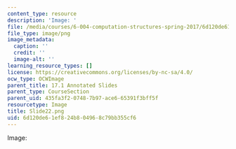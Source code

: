 ```yaml
---
content_type: resource
description: 'Image: '
file: /media/courses/6-004-computation-structures-spring-2017/6d120de61ef824b804968c79bb355cf6_Slide22.png
file_type: image/png
image_metadata:
  caption: ''
  credit: ''
  image-alt: ''
learning_resource_types: []
license: https://creativecommons.org/licenses/by-nc-sa/4.0/
ocw_type: OCWImage
parent_title: 17.1 Annotated Slides
parent_type: CourseSection
parent_uid: 435fa3f2-0748-7b97-ace6-65391f3bff5f
resourcetype: Image
title: Slide22.png
uid: 6d120de6-1ef8-24b8-0496-8c79bb355cf6
---
```

Image: 